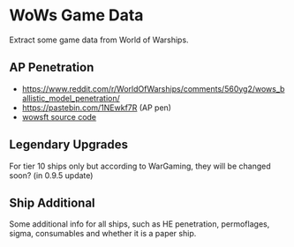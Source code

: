 # WoWs Game Data
Extract some game data from World of Warships. 

## AP Penetration
- https://www.reddit.com/r/WorldOfWarships/comments/560yg2/wows_ballistic_model_penetration/
- https://pastebin.com/1NEwkf7R (AP pen)
- [wowsft source code](https://github.com/EdibleBug/WoWSFT-Kotlin/blob/5d4ce2d4ffb722c010b265ce3c39417eddd009c7/WoWSFT-Data/src/main/kotlin/WoWSFT/utils/PenetrationUtils.kt)

## Legendary Upgrades
For tier 10 ships only but according to WarGaming, they will be changed soon? (in 0.9.5 update)

## Ship Additional
Some additional info for all ships, such as HE penetration, permoflages, sigma, consumables and whether it is a paper ship.
